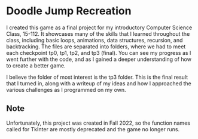 # Doodle Jump Recreation

I created this game as a final project for my introductory Computer Science Class, 15-112. It showcases many of the skills that I learned throughout the class, including basic loops, animations, data structures, recursion, and backtracking. The files are separated into folders, where we had to meet each checkpoint tp0, tp1, tp2, and tp3 (final). You can see my progress as I went further with the code, and as I gained a deeper understanding of how to create a better game. 

I believe the folder of most interest is the tp3 folder. This is the final result that I turned in, along with a writeup of my ideas and how I approached the various challenges as I programmed on my own. 

## Note

Unfortunately, this project was created in Fall 2022, so the function names called for TkInter are mostly deprecated and the game no longer runs. 
